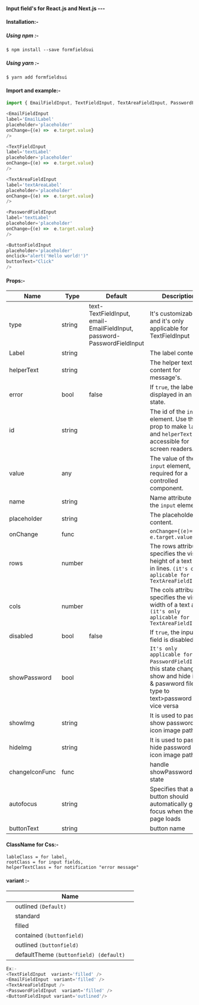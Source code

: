 #### Input field's for React.js and Next.js ---

#### Installation:-

##### Using npm :-

```
$ npm install --save formfieldsui
```

##### Using yarn :-

```
$ yarn add formfieldsui
```

#### Import and example:-

```JavaScript
import { EmailFieldInput, TextFieldInput, TextAreaFieldInput, PasswordFieldInput,ButtonFieldInput} from "formfieldsui";

<EmailFieldInput
label='EmailLabel'
placeholder='placeholder'
onChange={(e) =>  e.target.value}
/>

<TextFieldInput
label='textLabel'
placeholder='placeholder'
onChange={(e) =>  e.target.value}
/>

<TextAreaFieldInput
label='textAreaLabel'
placeholder='placeholder'
onChange={(e) =>  e.target.value}
/>

<PasswordFieldInput
label='textLabel'
placeholder='placeholder'
onChange={(e) =>  e.target.value}
/>

<ButtonFieldInput
placeholder='placeholder'
onclick="alert('Hello world!')"
buttonText="Click"
/>
```

#### Props:-

| Name           | Type   | Default                                                                 | Description                                                                                                                               |
| -------------- | ------ | ----------------------------------------------------------------------- | ----------------------------------------------------------------------------------------------------------------------------------------- |
| type           | string | text-TextFieldInput, email-EmailFieldInput, password-PasswordFieldInput | It's customizable and it's only applicable for TextFieldInput                                                                             |
| Label          | string |                                                                         | The label content.                                                                                                                        |
| helperText     | string |                                                                         | The helper text content for message's.                                                                                                    |
| error          | bool   | false                                                                   | If `true`, the label is displayed in an error state.                                                                                      |
| id             | string |                                                                         | The id of the `input` element. Use this prop to make `label` and `helperText` accessible for screen readers.                              |
| value          | any    |                                                                         | The value of the `input` element, required for a controlled component.                                                                    |
| name           | string |                                                                         | Name attribute of the `input` element.                                                                                                    |
| placeholder    | string |                                                                         | The placeholder content.                                                                                                                  |
| onChange       | func   |                                                                         | `onChange={(e)= e.target.value}`                                                                                                          |
| rows           | number |                                                                         | The rows attribute specifies the visible height of a text area, in lines. `(it's only aplicable for TextAreaFieldInput)`                  |
| cols           | number |                                                                         | The cols attribute specifies the visible width of a text area. `(it's only aplicable for TextAreaFieldInput)`                             |
| disabled       | bool   | false                                                                   | If `true`, the input field is disabled                                                                                                    |
| showPassword   | bool   |                                                                         | `It's only applicable for PasswordFieldInput`, this state change show and hide icon & paswword filed type to text>password and vice versa |
| showImg        | string |                                                                         | It is used to pass show password eye icon image path                                                                                      |
| hideImg        | string |                                                                         | It is used to pass hide password eye icon image path                                                                                      |
| changeIconFunc | func   |                                                                         | handle showPassword state                                                                                                                 |
| autofocus      | string |                                                                         | Specifies that a button should automatically get focus when the page loads                                                                |
| buttonText     | string |                                                                         | button name                                                                                                                               |

#### ClassName for Css:-

```
lableClass = for label,
rootClass = for input fields,
helperTextClass = for notification "error message"
```

#### variant :-

|     | Name                                   |     |
| --- | -------------------------------------- | --- |
|     | outlined `(Default)`                   |     |
|     | standard                               |     |
|     | filled                                 |     |
|     | contained `(buttonfield)`              |     |
|     | outlined `(buttonfield)`               |     |
|     | defaultTheme `(buttonfield) (default)` |     |

```JavaScript
Ex:-
<TextFieldInput  variant='filled' />
<EmailFieldInput  variant='filled' />
<TextAreaFieldInput />
<PasswordFieldInput  variant='filled' />
<ButtonFieldInput variant='outlined'/>
```
